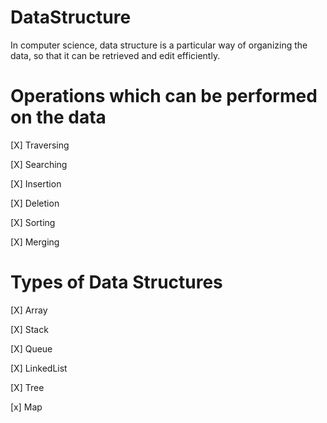 # DataStructure

In computer science, data structure is a particular way of organizing the data, so that it can be retrieved and edit efficiently.

# Operations which can be performed on the data

[X] Traversing

[X] Searching

[X] Insertion

[X] Deletion

[X] Sorting

[X] Merging

# Types of Data Structures
[X] Array

[X] Stack

[X] Queue

[X] LinkedList

[X] Tree

[x] Map
